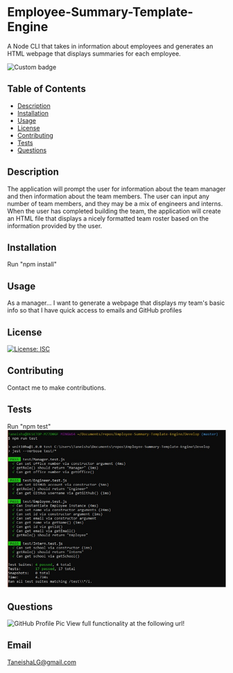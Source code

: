 # Employee-Summary-Template-Engine
A Node CLI that takes in information about employees and generates an HTML webpage that displays summaries for each employee.

![Custom badge](https://img.shields.io/badge/EmployeeSummary-Builder-orange)
    
 
## Table of Contents
 * [Description](#Description)
 * [Installation](#Installation)
 * [Usage](#Usage)
 * [License](#License)
 * [Contributing](#Contributing)
 * [Tests](#Tests)
 * [Questions](#Questions)
    
 ## Description
The application will prompt the user for information about the team manager and then information about the team members. The user can input any number of team members, and they may be a mix of engineers and interns.
When the user has completed building the team, the application will create an HTML file that displays a nicely formatted team roster based on the information provided by the user.
 
 ## Installation
Run "npm install"

 ## Usage
As a manager...
I want to generate a webpage that displays my team's basic info
so that I have quick access to emails and GitHub profiles

 ## License
 [![License: ISC](https://img.shields.io/badge/License-ISC-blue.svg)](https://opensource.org/licenses/ISC)

 ## Contributing
Contact me to make contributions.

 ## Tests
Run "npm test"
<img src="Develop\assets\tests.png">

 ## Questions
  ![GitHub Profile Pic](https://avatars.githubusercontent.com/TLGeorge)
View full functionality at the following url!
    
 ## Email
TaneishaLG@gmail.com
